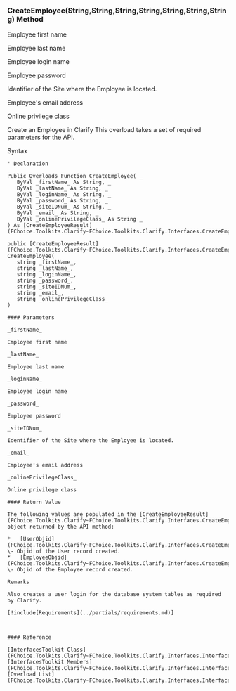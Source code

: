 ﻿### CreateEmployee(String,String,String,String,String,String,String) Method

Employee first name

Employee last name

Employee login name

Employee password

Identifier of the Site where the Employee is located.

Employee's email address

Online privilege class

Create an Employee in Clarify This overload takes a set of required parameters for the API.

Syntax

```vbnet
' Declaration

Public Overloads Function CreateEmployee( _
   ByVal _firstName_ As String, _
   ByVal _lastName_ As String, _
   ByVal _loginName_ As String, _
   ByVal _password_ As String, _
   ByVal _siteIDNum_ As String, _
   ByVal _email_ As String, _
   ByVal _onlinePrivilegeClass_ As String _
) As [CreateEmployeeResult](FChoice.Toolkits.Clarify~FChoice.Toolkits.Clarify.Interfaces.CreateEmployeeResult.md)

public [CreateEmployeeResult](FChoice.Toolkits.Clarify~FChoice.Toolkits.Clarify.Interfaces.CreateEmployeeResult.md) CreateEmployee( 
   string _firstName_,
   string _lastName_,
   string _loginName_,
   string _password_,
   string _siteIDNum_,
   string _email_,
   string _onlinePrivilegeClass_
)

#### Parameters

_firstName_

Employee first name

_lastName_

Employee last name

_loginName_

Employee login name

_password_

Employee password

_siteIDNum_

Identifier of the Site where the Employee is located.

_email_

Employee's email address

_onlinePrivilegeClass_

Online privilege class

#### Return Value

The following values are populated in the [CreateEmployeeResult](FChoice.Toolkits.Clarify~FChoice.Toolkits.Clarify.Interfaces.CreateEmployeeResult.md) object returned by the API method:

*   [UserObjid](FChoice.Toolkits.Clarify~FChoice.Toolkits.Clarify.Interfaces.CreateEmployeeResult~UserObjid.md) \- Objid of the User record created.
*   [EmployeeObjid](FChoice.Toolkits.Clarify~FChoice.Toolkits.Clarify.Interfaces.CreateEmployeeResult~EmployeeObjid.md) \- Objid of the Employee record created.

Remarks

Also creates a user login for the database system tables as required by Clarify.

[!include[Requirements](../partials/requirements.md)]



#### Reference

[InterfacesToolkit Class](FChoice.Toolkits.Clarify~FChoice.Toolkits.Clarify.Interfaces.InterfacesToolkit.md)  
[InterfacesToolkit Members](FChoice.Toolkits.Clarify~FChoice.Toolkits.Clarify.Interfaces.InterfacesToolkit_members.md)  
[Overload List](FChoice.Toolkits.Clarify~FChoice.Toolkits.Clarify.Interfaces.InterfacesToolkit~CreateEmployee.md)
